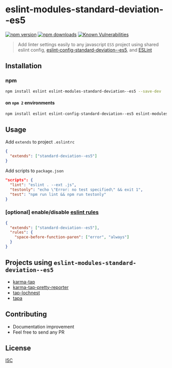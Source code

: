 # eslint-modules-standard-deviation--es5

[![npm version](https://badge.fury.io/js/eslint-modules-standard-deviation--es5.svg)](https://badge.fury.io/js/eslint-modules-standard-deviation--es5)
[![npm downloads](https://img.shields.io/npm/dm/eslint-modules-standard-deviation--es5.svg?style=flat-square)](https://www.npmjs.com/package/eslint-modules-standard-deviation--es5)
[![Known Vulnerabilities](https://snyk.io/test/github/bysabi/eslint-modules-standard-deviation--es5/badge.svg)](https://snyk.io/test/github/bysabi/eslint-modules-standard-deviation--es5)

> Add linter settings easily to any javascript `ES5` project using shared eslint config, [eslint-config-standard-deviation--es5](https://github.com/bySabi/eslint-config-standard-deviation--es5), and [ESLint](http://eslint.org/)

## Installation

### npm
```bash
npm install eslint eslint-modules-standard-deviation--es5 --save-dev
```

#### on `npm 2` environments
```bash
npm install eslint eslint-config-standard-deviation--es5 eslint-modules-standard-deviation--es5 --save-dev
```

## Usage
Add `extends` to project `.eslintrc`
```json
{
  "extends": ["standard-deviation--es5"]
}
```
Add scripts to `package.json`
```json
"scripts": {
  "lint": "eslint . --ext .js",
  "testonly": "echo \"Error: no test specified\" && exit 1",
  "test": "npm run lint && npm run testonly"
}
```

### [optional] enable/disable [eslint rules](http://eslint.org/docs/rules/)
```json
{
  "extends": ["standard-deviation--es5"],
  "rules": {
    "space-before-function-paren": ["error", "always"]
  }
}
```

## Projects using `eslint-modules-standard-deviation--es5`
* [karma-tap](https://github.com/bySabi/karma-tap)
* [karma-tap-pretty-reporter](https://github.com/bySabi/karma-tap-pretty-reporter)
* [tap-lochnest](https://github.com/bySabi/tap-lochnest)
* [tapa](https://github.com/bySabi/tapa)

## Contributing

* Documentation improvement
* Feel free to send any PR

## License

[ISC][isc-license]

[isc-license]:./LICENSE
